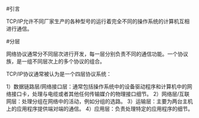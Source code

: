 #引言

TCP/IP允许不同厂家生产的各种型号的运行着完全不同的操作系统的计算机互相进行通信。

#分层

网络协议通常分不同层次进行开发，每一层分别负责不同的通信功能。一个协议族，是一组不同层次上的多个协议的组合。

TCP/IP协议通常被认为是一个四层协议系统：

1）数据链路层/网络接口层：通常包括操作系统中的设备驱动程序和计算机中的网络接口卡，处理与电缆或者其他任何传输媒介的物理接口细节。
2）网络层/互联网层：处理分组在网络中的活动，例如分组的选路。
3）运输层：主要为两台主机上的应用程序提供端对端的通信。
4）应用层：负责处理特定的应用程序的细节。







